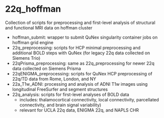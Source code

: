 # 22q_hoffman
Collection of scripts for preprocessing and first-level analysis of structural and functional MRI data on hoffman cluster

* hoffman_submit: wrapper to submit QuNex singularity container jobs on hoffman grid engine 
*  22q_preprocessing: scripts for HCP minimal preprocessing and additional BOLD steps with QuNex (for legacy 22q data collected on Siemens Trio)
* 22qPrisma_preprocessing: same as 22q_preprocessing for newer 22q data collected on Siemens Prisma
* 22qENIGMA_preprocessing: scripts for QuNex HCP preprocessing of 22q/TD data from Rome, London, and NY
* 22a_T1w_ADNI: processing and analysis of ADNI T1w images using longitudinal FreeSurfer and segment structures
* 22q_analysis: scripts for first-level analyses of BOLD data
    * includes: thalamocortical connectivity, local connectivity, parcellated connectivity, and brain signal variability)
    * relevant for UCLA 22q data, ENIGMA 22q, and NAPLS CHR
 
